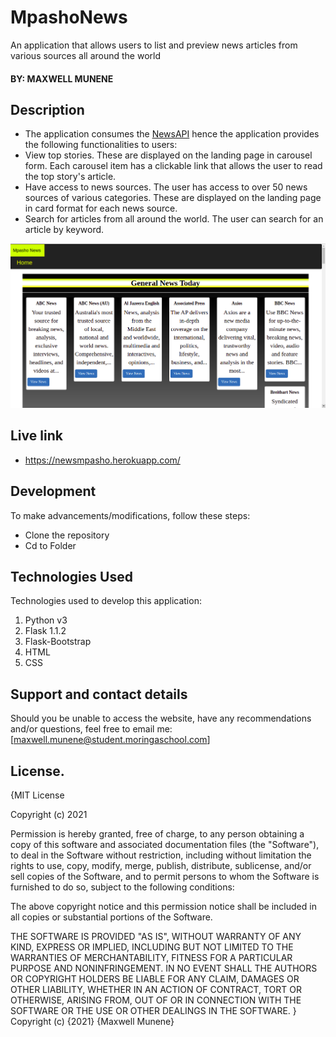 # MpashoNews
An application that allows users to list and preview news articles from various sources all around the world
#### BY: MAXWELL MUNENE

## Description
* The application consumes the [NewsAPI](https://newsapi.org/) hence the application provides the following functionalities to users:
* View top stories. These are displayed on the landing page in carousel form. Each carousel item has a clickable link that allows the user to read the top story's article.
* Have access to news sources. The user has access to over 50 news sources of various categories. These are displayed on the landing page in card format for each news source.
* Search for articles from all around the world. The user can search for an article by keyword.

![landing](./app/static/images/landing.png)

## Live link
 * https://newsmpasho.herokuapp.com/
 
## Development
To make advancements/modifications, follow these steps:

* Clone the repository
* Cd to Folder 


## Technologies Used
Technologies used to develop this application:

1. Python v3
2. Flask 1.1.2
3. Flask-Bootstrap
4. HTML 
5. CSS


## Support and contact details

Should you be unable to access the website, have any recommendations and/or questions, feel free to email me:[maxwell.munene@student.moringaschool.com]


## License.
{MIT License

Copyright (c) 2021

Permission is hereby granted, free of charge, to any person obtaining a copy of this software and associated documentation files (the "Software"), to deal in the Software without restriction, including without limitation the rights to use, copy, modify, merge, publish, distribute, sublicense, and/or sell copies of the Software, and to permit persons to whom the Software is furnished to do so, subject to the following conditions:

The above copyright notice and this permission notice shall be included in all copies or substantial portions of the Software.

THE SOFTWARE IS PROVIDED "AS IS", WITHOUT WARRANTY OF ANY KIND, EXPRESS OR IMPLIED, INCLUDING BUT NOT LIMITED TO THE WARRANTIES OF MERCHANTABILITY, FITNESS FOR A PARTICULAR PURPOSE AND NONINFRINGEMENT. IN NO EVENT SHALL THE AUTHORS OR COPYRIGHT HOLDERS BE LIABLE FOR ANY CLAIM, DAMAGES OR OTHER LIABILITY, WHETHER IN AN ACTION OF CONTRACT, TORT OR OTHERWISE, ARISING FROM, OUT OF OR IN CONNECTION WITH THE SOFTWARE OR THE USE OR OTHER DEALINGS IN THE SOFTWARE. } Copyright (c) {2021} {Maxwell Munene}

